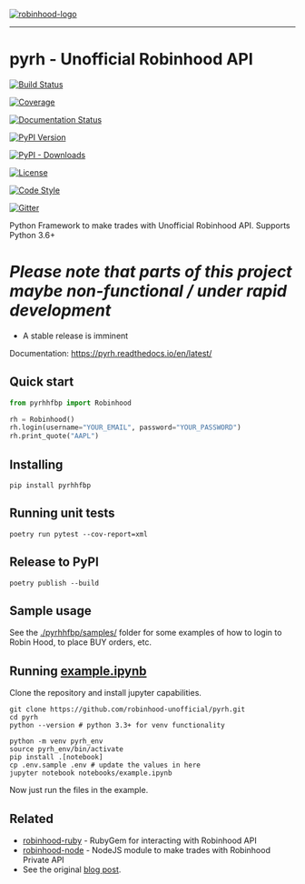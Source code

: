 [![robinhood-logo](https://i.imgur.com/74CYw5g.png)](https://github.com/robinhood-unofficial/pyrh)

------------------------------------------------------------------------

# pyrh - Unofficial Robinhood API

[![Build Status](https://github.com/robinhood-unofficial/pyrh/workflows/build/badge.svg?branch=master&event=push)](https://github.com/robinhood-unofficial/pyrh/actions?query=workflow%3Abuild+branch%3Amaster)

[![Coverage](https://codecov.io/gh/robinhood-unofficial/pyrh/branch/master/graph/badge.svg)](https://codecov.io/gh/robinhood-unofficial/pyrh)

[![Documentation Status](https://readthedocs.org/projects/pyrh/badge/?version=latest)](https://pyrh.readthedocs.io/en/latest/?badge=latest)

[![PyPI Version](https://img.shields.io/pypi/v/pyrh?style=plastic)](https://pypi.org/project/pyrh/)

[![PyPI - Downloads](https://img.shields.io/pypi/dm/pyrh?color=blue&style=plastic)](https://pypi.org/project/pyrh/)

[![License](https://img.shields.io/github/license/robinhood-unofficial/Robinhood)](https://github.com/robinhood-unofficial/pyrh/blob/master/LICENSE)

[![Code Style](https://img.shields.io/badge/code%20style-black-000000.svg)](https://github.com/psf/black)

[![Gitter](https://img.shields.io/gitter/room/J-Robinhood/Lobby)](https://gitter.im/J-Robinhood/Lobby?utm_source=badge&utm_medium=badge&utm_campaign=pr-badge&utm_content=badge)

Python Framework to make trades with Unofficial Robinhood API. Supports
Python 3.6+

# *Please note that parts of this project maybe non-functional / under rapid development*

-   A stable release is imminent

Documentation: <https://pyrh.readthedocs.io/en/latest/>

## Quick start

``` python
from pyrhhfbp import Robinhood

rh = Robinhood()
rh.login(username="YOUR_EMAIL", password="YOUR_PASSWORD")
rh.print_quote("AAPL")
```

## Installing

    pip install pyrhhfbp

## Running unit tests

    poetry run pytest --cov-report=xml

##  Release to PyPI 

    poetry publish --build

## Sample usage

See the [./pyrhhfbp/samples/](./pyrhhfbp/samples/) folder for some examples of how to login to Robin Hood, to place BUY orders, etc.

## Running [example.ipynb](https://github.com/robinhood-unofficial/pyrh/blob/master/notebooks/example.ipynb)

Clone the repository and install jupyter capabilities.

    git clone https://github.com/robinhood-unofficial/pyrh.git
    cd pyrh
    python --version # python 3.3+ for venv functionality
    
    python -m venv pyrh_env
    source pyrh_env/bin/activate
    pip install .[notebook]
    cp .env.sample .env # update the values in here
    jupyter notebook notebooks/example.ipynb


Now just run the files in the example.

## Related

-   [robinhood-ruby](https://github.com/rememberlenny/robinhood-ruby) -
    RubyGem for interacting with Robinhood API
-   [robinhood-node](https://github.com/aurbano/robinhood-node) - NodeJS
    module to make trades with Robinhood Private API
-   See the original [blog
    post](https://medium.com/@rohanpai25/reversing-robinhood-free-accessible-automated-stock-trading-f40fba1e7d8b).
